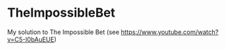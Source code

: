 # TheImpossibleBet
My solution to The Impossible Bet (see https://www.youtube.com/watch?v=C5-I0bAuEUE)
